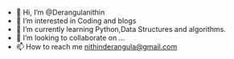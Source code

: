 - 👋 Hi, I’m @Derangulanithin
- 👀 I’m interested in Coding and blogs 
- 🌱 I’m currently learning Python,Data Structures and algorithms.
- 💞️ I’m looking to collaborate on ...
- 📫 How to reach me nithinderangula@gmail.com 

<!---
Derangulanithin/Derangulanithin is a ✨ special ✨ repository because its `README.md` (this file) appears on your GitHub profile.
You can click the Preview link to take a look at your changes.
--->
